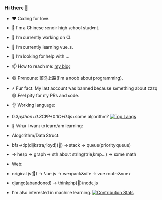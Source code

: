 ### Hi there 👋
- ❤️ Coding for love.
- 👀 I'm a Chinese senoir high school student.
- 🔭 I’m currently working on OI.
- 🌱 I’m currently learning vue.js.
- 🤔 I’m looking for help with ...
- 📫 How to reach me: [my blog](https://nick-cjyx9.github.io)
- 😄 Pronouns: 菜鸟上路(I'm a noob about programming).
- ⚡ Fun fact: My last account was banned because something about zzzq😅.Feel pity for my PRs and code.

- 👌 Working language:
- 0.3*python+0.3*CPP+0.1*C+0.1*js+some algorithm?
[![Top Langs](https://github-readme-stats.vercel.app/api/top-langs/?username=nick-cjyx9&layout=compact)](https://github.com/nick-cjyx9)

- 🌱 What I want to learn/am learning:
- Alogorithm/Data Struct:
- bfs->dp(dijkstra,floyd)(🚩) -> stack -> queue(priority queue)
- -> heap -> graph -> sth about string(trie,kmp...) -> some math
- Web:
- original js(🚩) -> Vue.js -> webpack&vite -> vue router&vuex
- django(abandoned) -> thinkphp(🚩)/node.js
- I'm also interested in machine learning.
[![Contribution Stats](https://github-contribution-stats.vercel.app/api/?username=nick-cjyx9)](https://github.com/LordDashMe/github-contribution-stats/)
